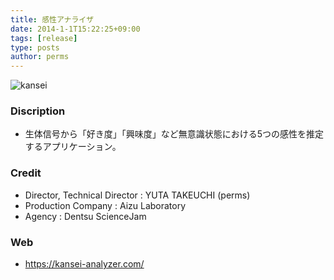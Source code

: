 ```yaml
---
title: 感性アナライザ
date: 2014-1-1T15:22:25+09:00
tags: [release]
type: posts
author: perms
---
```


![kansei](/img/works/kansei.png "kansei")

### Discription
- 生体信号から「好き度」「興味度」など無意識状態における5つの感性を推定するアプリケーション。

### Credit
- Director, Technical Director : YUTA TAKEUCHI (perms)
- Production Company : Aizu Laboratory
- Agency : Dentsu ScienceJam

### Web
- https://kansei-analyzer.com/
